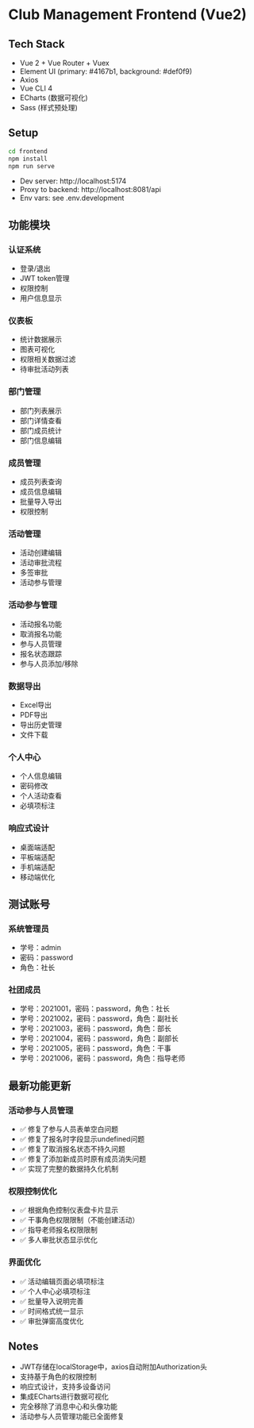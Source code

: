 # Club Management Frontend (Vue2)

## Tech Stack
- Vue 2 + Vue Router + Vuex
- Element UI (primary: #4167b1, background: #def0f9)
- Axios
- Vue CLI 4
- ECharts (数据可视化)
- Sass (样式预处理)

## Setup
```bash
cd frontend
npm install
npm run serve
```

- Dev server: http://localhost:5174
- Proxy to backend: http://localhost:8081/api
- Env vars: see .env.development

## 功能模块

### 认证系统
- 登录/退出
- JWT token管理
- 权限控制
- 用户信息显示

### 仪表板
- 统计数据展示
- 图表可视化
- 权限相关数据过滤
- 待审批活动列表

### 部门管理
- 部门列表展示
- 部门详情查看
- 部门成员统计
- 部门信息编辑

### 成员管理
- 成员列表查询
- 成员信息编辑
- 批量导入导出
- 权限控制

### 活动管理
- 活动创建编辑
- 活动审批流程
- 多签审批
- 活动参与管理

### 活动参与管理
- 活动报名功能
- 取消报名功能
- 参与人员管理
- 报名状态跟踪
- 参与人员添加/移除

### 数据导出
- Excel导出
- PDF导出
- 导出历史管理
- 文件下载

### 个人中心
- 个人信息编辑
- 密码修改
- 个人活动查看
- 必填项标注

### 响应式设计
- 桌面端适配
- 平板端适配
- 手机端适配
- 移动端优化

## 测试账号

### 系统管理员
- 学号：admin
- 密码：password
- 角色：社长

### 社团成员
- 学号：2021001，密码：password，角色：社长
- 学号：2021002，密码：password，角色：副社长
- 学号：2021003，密码：password，角色：部长
- 学号：2021004，密码：password，角色：副部长
- 学号：2021005，密码：password，角色：干事
- 学号：2021006，密码：password，角色：指导老师

## 最新功能更新

### 活动参与人员管理
- ✅ 修复了参与人员表单空白问题
- ✅ 修复了报名时字段显示undefined问题
- ✅ 修复了取消报名状态不持久问题
- ✅ 修复了添加新成员时原有成员消失问题
- ✅ 实现了完整的数据持久化机制

### 权限控制优化
- ✅ 根据角色控制仪表盘卡片显示
- ✅ 干事角色权限限制（不能创建活动）
- ✅ 指导老师报名权限限制
- ✅ 多人审批状态显示优化

### 界面优化
- ✅ 活动编辑页面必填项标注
- ✅ 个人中心必填项标注
- ✅ 批量导入说明完善
- ✅ 时间格式统一显示
- ✅ 审批弹窗高度优化

## Notes
- JWT存储在localStorage中，axios自动附加Authorization头
- 支持基于角色的权限控制
- 响应式设计，支持多设备访问
- 集成ECharts进行数据可视化
- 完全移除了消息中心和头像功能
- 活动参与人员管理功能已全面修复
